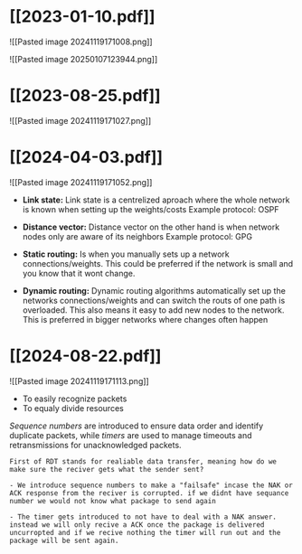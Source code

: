 # [[2023-01-10.pdf]]
![[Pasted image 20241119171008.png]]

![[Pasted image 20250107123944.png]]
# [[2023-08-25.pdf]]
![[Pasted image 20241119171027.png]]

# [[2024-04-03.pdf]]
![[Pasted image 20241119171052.png]]
- **Link state:**
  Link state is a centrelized aproach where the whole network is known when setting up the weights/costs
  Example protocol: OSPF
- **Distance vector:**
  Distance vector on the other hand is when network nodes only are aware of its neighbors
  Example protocol: GPG

- **Static routing:**
  Is when you manually sets up a network connections/weights. This could be preferred if the network is small and you know that it wont change.
- **Dynamic routing:**
  Dynamic routing algorithms automatically set up the networks connections/weights and can switch the routs of one path is overloaded. This also means it easy to add new nodes to the network.
  This is preferred in bigger networks where changes often happen
# [[2024-08-22.pdf]]
![[Pasted image 20241119171113.png]]
- To easily recognize packets
- To equaly divide resources

*Sequence numbers* are introduced to ensure data order and identify duplicate packets, while *timers* are used to manage timeouts and retransmissions for unacknowledged packets.

```
First of RDT stands for realiable data transfer, meaning how do we make sure the reciver gets what the sender sent?

- We introduce sequence numbers to make a "failsafe" incase the NAK or ACK response from the reciver is corrupted. if we didnt have sequance number we would not know what package to send again

- The timer gets introduced to not have to deal with a NAK answer. instead we will only recive a ACK once the package is delivered uncurropted and if we recive nothing the timer will run out and the package will be sent again.
  
  ```
